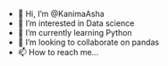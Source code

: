 - 👋 Hi, I’m @KanimaAsha
- 👀 I’m interested in Data science
- 🌱 I’m currently learning Python
- 💞️ I’m looking to collaborate on pandas
- 📫 How to reach me... 

<!---
KanimaAsha/KanimaAsha is a ✨ special ✨ repository because its `README.md` (this file) appears on your GitHub profile.
You can click the Preview link to take a look at your changes.
--->
